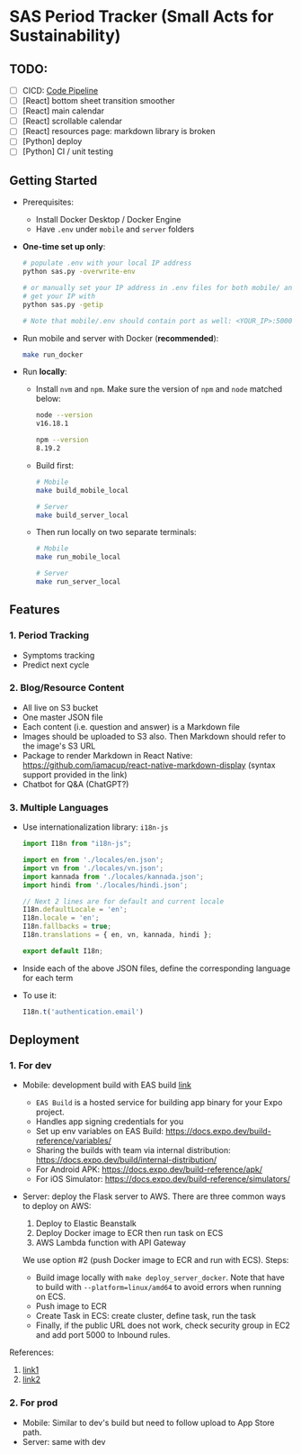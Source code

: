 # SAS Period Tracker (Small Acts for Sustainability)

## TODO:
- [ ] CICD: [Code Pipeline](https://aws.amazon.com/getting-started/hands-on/continuous-deployment-pipeline/)
- [ ] [React] bottom sheet transition smoother
- [ ] [React] main calendar
- [ ] [React] scrollable calendar
- [ ] [React] resources page: markdown library is broken
- [ ] [Python] deploy
- [ ] [Python] CI / unit testing

## Getting Started

- Prerequisites: 
  - Install Docker Desktop / Docker Engine  
  - Have `.env` under `mobile` and `server` folders

- **One-time set up only**:  
  ```bash
  # populate .env with your local IP address
  python sas.py -overwrite-env
  
  # or manually set your IP address in .env files for both mobile/ and server/
  # get your IP with
  python sas.py -getip
  
  # Note that mobile/.env should contain port as well: <YOUR_IP>:5000
  ```

- Run mobile and server with Docker (**recommended**):
  ```bash
  make run_docker 
  ```

- Run **locally**:
  - Install `nvm` and `npm`. Make sure the version of `npm` and `node` matched below:
    
    ```bash
    node --version
    v16.18.1
    
    npm --version
    8.19.2
    ```
  
  - Build first:
    ```bash
    # Mobile
    make build_mobile_local
    
    # Server
    make build_server_local
    ```
  
  - Then run locally on two separate terminals:
    ```bash
    # Mobile
    make run_mobile_local
    
    # Server
    make run_server_local
    ```

## Features

### 1. Period Tracking
- Symptoms tracking
- Predict next cycle

### 2. Blog/Resource Content
- All live on S3 bucket
- One master JSON file
- Each content (i.e. question and answer) is a Markdown file
- Images should be uploaded to S3 also. Then Markdown should refer to the image's S3 URL
- Package to render Markdown in React Native: https://github.com/iamacup/react-native-markdown-display (syntax support provided in the link)
- Chatbot for Q&A (ChatGPT?)

### 3. Multiple Languages
- Use internationalization library: `i18n-js`
  ```javascript
  import I18n from "i18n-js";
  
  import en from './locales/en.json';
  import vn from './locales/vn.json';
  import kannada from './locales/kannada.json';
  import hindi from './locales/hindi.json';
  
  // Next 2 lines are for default and current locale
  I18n.defaultLocale = 'en';
  I18n.locale = 'en';
  I18n.fallbacks = true;
  I18n.translations = { en, vn, kannada, hindi };
  
  export default I18n;
  ```

- Inside each of the above JSON files, define the corresponding language for each term
- To use it: 
  ```javascript
  I18n.t('authentication.email')
  ```

## Deployment
### 1. For dev
- Mobile: development build with EAS build [link](https://docs.expo.dev/development/create-development-builds/)
    - `EAS Build` is a hosted service for building app binary for your Expo project.
    - Handles app signing credentials for you
    - Set up env variables on EAS Build: https://docs.expo.dev/build-reference/variables/
    - Sharing the builds with team via internal distribution: https://docs.expo.dev/build/internal-distribution/
    - For Android APK: https://docs.expo.dev/build-reference/apk/
    - For iOS Simulator: https://docs.expo.dev/build-reference/simulators/

- Server: deploy the Flask server to AWS. There are three common ways to deploy on AWS:
    1. Deploy to Elastic Beanstalk
    2. Deploy Docker image to ECR then run task on ECS
    3. AWS Lambda function with API Gateway   

  We use option #2 (push Docker image to ECR and run with ECS). Steps:
    - Build image locally with `make deploy_server_docker`. Note that have to build with `--platform=linux/amd64` to avoid errors when running on ECS.
    - Push image to ECR
    - Create Task in ECS: create cluster, define task, run the task
    - Finally, if the public URL does not work, check security group in EC2 and add port 5000 to Inbound rules.

References:
1. [link1](https://medium.com/geekculture/aws-container-services-part-1-b147e974c745)
2. [link2](https://towardsdatascience.com/how-to-deploy-a-flask-api-on-aws-ecs-part-3-c1ca552e65d)

### 2. For prod
- Mobile: Similar to dev's build but need to follow upload to App Store path.
- Server: same with dev
